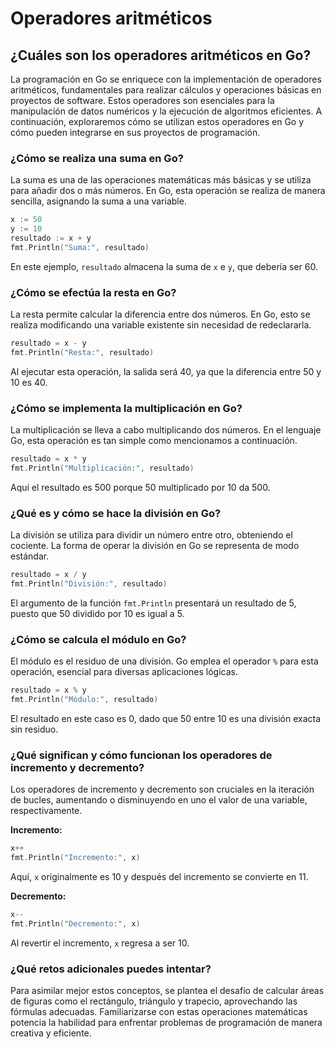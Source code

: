 # Operadores aritméticos

## ¿Cuáles son los operadores aritméticos en Go?

La programación en Go se enriquece con la implementación de operadores aritméticos, fundamentales para realizar cálculos y operaciones básicas en proyectos de software. Estos operadores son esenciales para la manipulación de datos numéricos y la ejecución de algoritmos eficientes. A continuación, exploraremos cómo se utilizan estos operadores en Go y cómo pueden integrarse en sus proyectos de programación.

### ¿Cómo se realiza una suma en Go?
La suma es una de las operaciones matemáticas más básicas y se utiliza para añadir dos o más números. En Go, esta operación se realiza de manera sencilla, asignando la suma a una variable.

```go
x := 50
y := 10
resultado := x + y
fmt.Println("Suma:", resultado)
```

En este ejemplo, `resultado` almacena la suma de `x` e `y`, que debería ser 60.

### ¿Cómo se efectúa la resta en Go?
La resta permite calcular la diferencia entre dos números. En Go, esto se realiza modificando una variable existente sin necesidad de redeclararla.

```go
resultado = x - y
fmt.Println("Resta:", resultado)
```

Al ejecutar esta operación, la salida será 40, ya que la diferencia entre 50 y 10 es 40.

### ¿Cómo se implementa la multiplicación en Go?
La multiplicación se lleva a cabo multiplicando dos números. En el lenguaje Go, esta operación es tan simple como mencionamos a continuación.

```go
resultado = x * y
fmt.Println("Multiplicación:", resultado)
```

Aquí el resultado es 500 porque 50 multiplicado por 10 da 500.

### ¿Qué es y cómo se hace la división en Go?
La división se utiliza para dividir un número entre otro, obteniendo el cociente. La forma de operar la división en Go se representa de modo estándar.

```go
resultado = x / y
fmt.Println("División:", resultado)
```

El argumento de la función `fmt.Println` presentará un resultado de 5, puesto que 50 dividido por 10 es igual a 5.

### ¿Cómo se calcula el módulo en Go?
El módulo es el residuo de una división. Go emplea el operador `%` para esta operación, esencial para diversas aplicaciones lógicas.

```go
resultado = x % y
fmt.Println("Módulo:", resultado)
```

El resultado en este caso es 0, dado que 50 entre 10 es una división exacta sin residuo.

### ¿Qué significan y cómo funcionan los operadores de incremento y decremento?
Los operadores de incremento y decremento son cruciales en la iteración de bucles, aumentando o disminuyendo en uno el valor de una variable, respectivamente.

**Incremento:**

```go
x++
fmt.Println("Incremento:", x)
```

Aquí, `x` originalmente es 10 y después del incremento se convierte en 11.

**Decremento:**

```go
x--
fmt.Println("Decremento:", x)
```

Al revertir el incremento, `x` regresa a ser 10.

### ¿Qué retos adicionales puedes intentar?
Para asimilar mejor estos conceptos, se plantea el desafío de calcular áreas de figuras como el rectángulo, triángulo y trapecio, aprovechando las fórmulas adecuadas. Familiarizarse con estas operaciones matemáticas potencia la habilidad para enfrentar problemas de programación de manera creativa y eficiente.